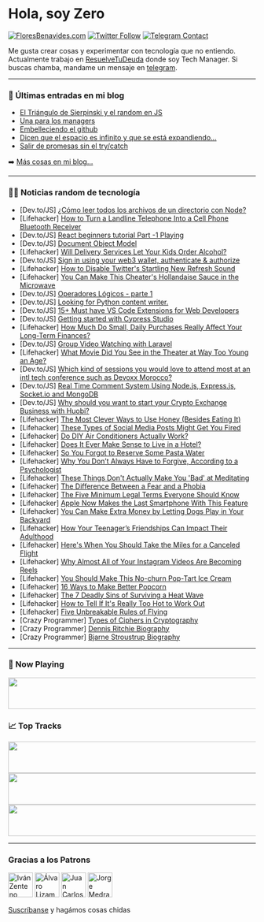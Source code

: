 # Hola, soy Zero

[![FloresBenavides.com](https://img.shields.io/website?down_message=oops&label=MiBlog&style=for-the-badge&up_message=online&url=https%3A%2F%2Ffloresbenavides.com)](https://floresbenavides.com) [![Twitter Follow](https://img.shields.io/twitter/follow/ZeroDragon?color=%231DA1F2&label=Follow&logo=twitter&logoColor=ffffff&style=for-the-badge)](https://twitter.com/zerodragon) [![Telegram Contact](https://img.shields.io/badge/escr%C3%ADbeme-ZeroDragon-%2326A5E4?style=for-the-badge&logo=telegram)](https://t.me/zerodragon)

Me gusta crear cosas y experimentar con tecnología que no entiendo.
Actualmente trabajo en [ResuelveTuDeuda](http://github.com/resuelve) donde soy Tech Manager.
Si buscas chamba, mandame un mensaje en [telegram](https://t.me/zerodragon).

---

### 📕 Últimas entradas en mi blog
<!-- BLOG-POST-LIST:START -->
- [El Triángulo de Sierpinski y el random en JS](https://floresbenavides.com/el-triangulo-de-sierpinski-y-el-random-en-js/)
- [Una para los managers](https://floresbenavides.com/una-para-los-managers/)
- [Embelleciendo el github](https://floresbenavides.com/embelleciendo-el-github/)
- [Dicen que el espacio es infinito y que se está expandiendo…](https://floresbenavides.com/dicen-que-el-espacio-es-infinito-y-que-se-esta-expandiendo/)
- [Salir de promesas sin el try/catch](https://floresbenavides.com/salir-de-promesas-sin-el-try-catch/)
<!-- BLOG-POST-LIST:END -->

➡️ [Más cosas en mi blog...](https://floresbenavides.com)

---

### 👨‍💻 Noticias random de tecnología
<!-- TECH-POSTS:START -->
- [Dev.to/JS] [¿Cómo leer todos los archivos de un directorio con Node?](https://dev.to/matiasfha/como-leer-todos-los-archivos-de-un-directorio-con-node-mbp)
- [Lifehacker] [How to Turn a Landline Telephone Into a Cell Phone Bluetooth Receiver](https://lifehacker.com/how-to-turn-a-landline-telephone-into-a-cell-phone-blue-1849329883)
- [Dev.to/JS] [React beginners tutorial Part -1 Playing](https://dev.to/ishanpro/react-beginners-tutorial-part-1-playing-1gpc)
- [Dev.to/JS] [Document Object Model](https://dev.to/prateek85165206/document-object-model-3ka2)
- [Lifehacker] [Will Delivery Services Let Your Kids Order Alcohol?](https://lifehacker.com/will-delivery-services-let-your-kids-order-alcohol-1849328630)
- [Dev.to/JS] [Sign in using your web3 wallet, authenticate &amp; authorize](https://dev.to/pjijin/sign-in-using-your-web3-wallet-authenticate-authorize-1k30)
- [Lifehacker] [How to Disable Twitter&#39;s Startling New Refresh Sound](https://lifehacker.com/how-to-disable-twitters-startling-new-refresh-sound-1849327818)
- [Lifehacker] [You Can Make This Cheater&#39;s Hollandaise Sauce in the Microwave](https://lifehacker.com/you-can-make-this-cheaters-hollandaise-sauce-in-the-mic-1849328593)
- [Dev.to/JS] [Operadores Lógicos - parte 1](https://dev.to/h4ck3rtr4d3r/operadores-logicos-parte-1-2j7j)
- [Dev.to/JS] [Looking for Python content writer.](https://dev.to/scrapingdog/looking-for-python-content-writer-3p6b)
- [Dev.to/JS] [15+ Must have VS Code Extensions for Web Developers](https://dev.to/eshankvaish/15-must-have-vs-code-extensions-for-web-developers-3gln)
- [Dev.to/JS] [Getting started with Cypress Studio](https://dev.to/asayerio_techblog/getting-started-with-cypress-studio-4b3j)
- [Lifehacker] [How Much Do Small, Daily Purchases Really Affect Your Long-Term Finances?](https://lifehacker.com/how-much-do-small-daily-purchases-really-affect-your-l-1849328048)
- [Dev.to/JS] [Group Video Watching with Laravel](https://dev.to/kornatzky/group-video-watching-with-laravel-5gp)
- [Lifehacker] [What Movie Did You See in the Theater at Way Too Young an Age?](https://lifehacker.com/what-movie-did-you-see-in-the-theater-at-way-too-young-1849328440)
- [Dev.to/JS] [Which kind of sessions you would love to attend most at an intl tech conference such as Devoxx Morocco?](https://dev.to/essaydyoumayma/which-kind-of-sessions-you-would-love-to-attend-most-at-an-intl-tech-conference-such-as-devoxx-morocco-pd9)
- [Dev.to/JS] [Real Time Comment System Using Node.js, Express.js, Socket.io and MongoDB](https://dev.to/afzalimamias/real-time-comment-system-using-nodejs-expressjs-socketio-and-mongodb-1hl3)
- [Dev.to/JS] [Why should you want to start your Crypto Exchange Business with Huobi?](https://dev.to/thecryptoapeo/why-should-you-want-to-start-your-crypto-exchange-business-with-huobi-4f87)
- [Lifehacker] [The Most Clever Ways to Use Honey &lpar;Besides Eating It&rpar;](https://lifehacker.com/the-most-clever-ways-to-use-honey-besides-eating-it-1849329120)
- [Lifehacker] [These Types of Social Media Posts Might Get You Fired](https://lifehacker.com/these-types-of-social-media-posts-might-get-you-fired-1849328785)
- [Lifehacker] [Do DIY Air Conditioners Actually Work?](https://lifehacker.com/do-diy-air-conditioners-actually-work-1849327468)
- [Lifehacker] [Does It Ever Make Sense to Live in a Hotel?](https://lifehacker.com/does-it-ever-make-sense-to-live-in-a-hotel-1849326755)
- [Lifehacker] [So You Forgot to Reserve Some Pasta Water](https://lifehacker.com/so-you-forgot-to-reserve-some-pasta-water-1849327454)
- [Lifehacker] [Why You Don’t Always Have to Forgive, According to a Psychologist](https://lifehacker.com/why-you-don-t-always-have-to-forgive-according-to-a-ps-1849327432)
- [Lifehacker] [These Things Don&#39;t Actually Make You &#39;Bad&#39; at Meditating](https://lifehacker.com/these-things-dont-actually-make-you-bad-at-meditating-1849327687)
- [Lifehacker] [The Difference Between a Fear and a Phobia](https://lifehacker.com/the-difference-between-a-fear-and-a-phobia-1849327521)
- [Lifehacker] [The Five Minimum Legal Terms Everyone Should Know](https://lifehacker.com/the-five-minimum-legal-terms-everyone-should-know-1849327250)
- [Lifehacker] [Apple Now Makes the Last Smartphone With This Feature](https://lifehacker.com/apple-now-makes-the-last-smartphone-with-this-feature-1849326967)
- [Lifehacker] [You Can Make Extra Money by Letting Dogs Play in Your Backyard](https://lifehacker.com/you-can-make-extra-money-by-letting-dogs-play-in-your-b-1849327367)
- [Lifehacker] [How Your Teenager’s Friendships Can Impact Their Adulthood](https://lifehacker.com/how-your-teenager-s-friendships-can-impact-their-adulth-1849326001)
- [Lifehacker] [Here&#39;s When You Should Take the Miles for a Canceled Flight](https://lifehacker.com/heres-when-you-should-take-the-miles-for-a-canceled-fli-1849320211)
- [Lifehacker] [Why Almost All of Your Instagram Videos Are Becoming Reels](https://lifehacker.com/why-almost-all-of-your-instagram-videos-are-becoming-re-1849320924)
- [Lifehacker] [You Should Make This No-churn Pop-Tart Ice Cream](https://lifehacker.com/you-should-make-this-no-churn-pop-tart-ice-cream-1849321735)
- [Lifehacker] [16 Ways to Make Better Popcorn](https://lifehacker.com/16-ways-to-make-better-popcorn-1849316719)
- [Lifehacker] [The 7 Deadly Sins of Surviving a Heat Wave](https://lifehacker.com/the-7-deadly-sins-of-surviving-a-heat-wave-1849320136)
- [Lifehacker] [How to Tell If It&#39;s Really Too Hot to Work Out](https://lifehacker.com/how-to-tell-if-its-really-too-hot-to-work-out-1849321398)
- [Lifehacker] [Five Unbreakable Rules of Flying](https://lifehacker.com/five-unbreakable-rules-of-flying-1849320409)
- [Crazy Programmer] [Types of Ciphers in Cryptography](https://www.thecrazyprogrammer.com/2022/07/types-of-ciphers-in-cryptography.html)
- [Crazy Programmer] [Dennis Ritchie Biography](https://www.thecrazyprogrammer.com/2022/07/dennis-ritchie-biography.html)
- [Crazy Programmer] [Bjarne Stroustrup Biography](https://www.thecrazyprogrammer.com/2022/07/bjarne-stroustrup-biography.html)<!-- TECH-POSTS:END -->

---

### 🎵 Now Playing
<a href="https://spotify-now-playing-dun.vercel.app/now-playing?open"><img src="https://spotify-now-playing-dun.vercel.app/now-playing" width="540" height="64"></a>

### 📈 Top Tracks
<a href="https://spotify-now-playing-dun.vercel.app/top-tracks?i=1&open"><img src="https://spotify-now-playing-dun.vercel.app/top-tracks?i=1" width="540" height="64"></a>
<a href="https://spotify-now-playing-dun.vercel.app/top-tracks?i=2&open"><img src="https://spotify-now-playing-dun.vercel.app/top-tracks?i=2" width="540" height="64"></a>
<a href="https://spotify-now-playing-dun.vercel.app/top-tracks?i=3&open"><img src="https://spotify-now-playing-dun.vercel.app/top-tracks?i=3" width="540" height="64"></a>

---

### Gracias a los Patrons
[<img src="https://avatars.githubusercontent.com/u/243380?v=4" alt="Iván Zenteno" width="50px">](https://github.com/k001) [<img src="https://avatars.githubusercontent.com/u/19955639?v=4" alt="Álvaro Lizama" width="50px">](https://github.com/alvarolizama) [<img src="https://avatars.githubusercontent.com/u/2718753?v=4" alt="Juan Carlos Ruiz" width="50px">](https://github.com/JuanCrg90) [<img src="https://avatars.githubusercontent.com/u/37025?v=4" alt="Jorge Medrano" width="50px">](https://github.com/h1pp1e) 

[Suscríbanse](https://www.patreon.com/zerodragon) y hagámos cosas chidas
